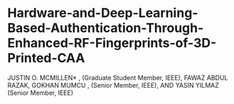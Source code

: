 # Hardware-and-Deep-Learning-Based-Authentication-Through-Enhanced-RF-Fingerprints-of-3D-Printed-CAA
 JUSTIN O. MCMILLEN*  , (Graduate Student Member, IEEE), FAWAZ ABDUL RAZAK,  GOKHAN MUMCU  , (Senior Member, IEEE), AND YASIN YILMAZ (Senior Member, IEEE)
